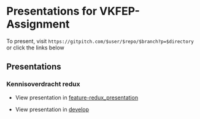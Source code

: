
# Presentations for VKFEP-Assignment

To present, visit `https://gitpitch.com/$user/$repo/$branch?p=$directory` or click the links below

## Presentations

### Kennisoverdracht redux

- View presentation in [feature-redux_presentation](https://gitpitch.com/lucvanderzandt/vkfep-assignment/feature-redux_presentation?p=/docs/pres/redux)

- View presentation in [develop](https://gitpitch.com/lucvanderzandt/vkfep-assignment/develop?p=docs/pres/redux/)

